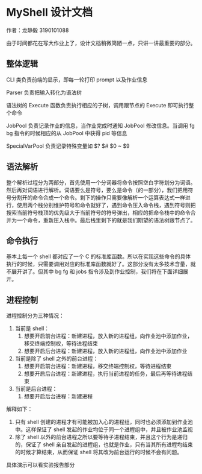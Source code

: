 # MyShell 设计文档

作者：龙静毅 3190101088

由于时间都花在写大作业上了，设计文档稍微简陋一点，只讲一讲最重要的部分。

## 整体逻辑

CLI 类负责前端的显示，即每一轮打印 prompt 以及作业信息

Parser 负责把输入转化为语法树

语法树的 Execute 函数负责执行相应的子树，调用跟节点的 Execute 即可执行整个命令

JobPool 负责记录作业的信息，当作业完成时通知 JobPool 修改信息。当调用 fg bg 指令的时候相应的从 JobPool 中获得 pid 等信息

SpecialVarPool 负责记录特殊变量如 $? $# $0 ~ $9

## 语法解析


整个解析过程分为两部分，首先使用一个分词器将命令按照空白字符划分为词语。然后再对词语进行解析。词语要么是符号，要么是命令（的一部分），我们把用符号分割开的命令合成一个命令。剩下的操作只需要像解析一个运算表达式一样进行，使用两个栈分别维护符号和命令就好了，遇到命令压入命令栈，遇到符号则把搜索当前符号栈顶的优先级大于当前符号的符号弹出，相应的把命令栈中的命令合并为一个命令，重新压入栈中。最后栈里剩下的就是我们期望的语法树跟节点了。

## 命令执行

基本上每一个 shell 都对应了一个 C 的标准库函数。所以在实现这些命令的具体执行的时候，只需要调用对应的标准库函数就好了。这部分没有太多技术含量，就不展开讲了。但其中 bg fg 和 jobs 指令涉及到作业控制，我们将在下面详细展开。

## 进程控制

进程控制分为三种情况：

1. 当前是 shell：
   1. 想要开启前台进程：新建进程，放入新的进程组，向作业池中添加作业，移交终端控制权，等待进程结束
   2. 想要开启后台进程：新建进程，放入新的进程组，向作业池中添加作业
2. 当前是除了 shell 之外的前台进程：
   1. 想要开启前台进程：新建进程，移交终端控制权，等待进程结束
   2. 想要开启后台进程：新建进程，执行当前进程的任务，最后再等待进程结束
3. 当前是后台进程：
   1. 想要开启后台进程：新建进程

解释如下：

1. 只有 shell 创建的进程才有可能被加入心的进程组，同时也必须添加到作业池中。这样保证了 shell 发起的作业均位于同一个进程组中，并且被作业池监视
2. 除了 shell 以外的前台进程之所以要等待子进程结束，并且这个行为是递归的，保证了 shell 亲自发起的进程组，也就是作业，只有当其所有进程均结束的时候才算结束，从而保证 shell 将其改为前台运行的时候不会有问题。

具体演示可以看实验报告部分

